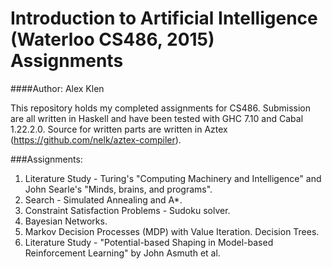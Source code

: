 Introduction to Artificial Intelligence (Waterloo CS486, 2015) Assignments
==========================================================================
####Author: Alex Klen

This repository holds my completed assignments for CS486.
Submission are all written in Haskell and have been tested with GHC 7.10 and Cabal 1.22.2.0.
Source for written parts are written in Aztex (https://github.com/nelk/aztex-compiler).

###Assignments:
1. Literature Study - Turing's "Computing Machinery and Intelligence" and John Searle's "Minds, brains, and programs".
2. Search - Simulated Annealing and A*.
3. Constraint Satisfaction Problems - Sudoku solver.
4. Bayesian Networks.
5. Markov Decision Processes (MDP) with Value Iteration. Decision Trees.
6. Literature Study - "Potential-based Shaping in Model-based Reinforcement Learning" by John Asmuth et al.


